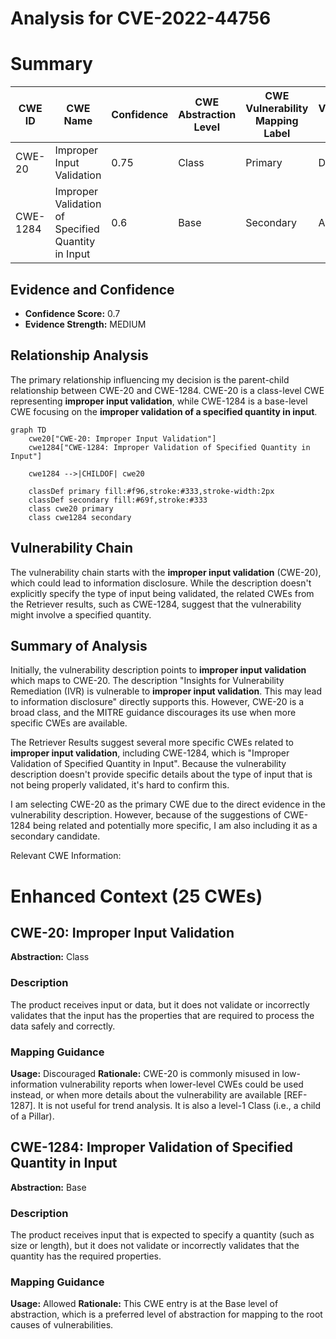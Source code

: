 # Analysis for CVE-2022-44756

# Summary

| CWE ID | CWE Name | Confidence | CWE Abstraction Level | CWE Vulnerability Mapping Label | CWE-Vulnerability Mapping Notes |
|---|---|---|---|---|---|
| CWE-20 | Improper Input Validation | 0.75 | Class | Primary | Discouraged |
| CWE-1284 | Improper Validation of Specified Quantity in Input | 0.6 | Base | Secondary | Allowed |

## Evidence and Confidence

*   **Confidence Score:** 0.7
*   **Evidence Strength:** MEDIUM

## Relationship Analysis

The primary relationship influencing my decision is the parent-child relationship between CWE-20 and CWE-1284. CWE-20 is a class-level CWE representing **improper input validation**, while CWE-1284 is a base-level CWE focusing on the **improper validation of a specified quantity in input**.

```mermaid
graph TD
    cwe20["CWE-20: Improper Input Validation"]
    cwe1284["CWE-1284: Improper Validation of Specified Quantity in Input"]

    cwe1284 -->|CHILDOF| cwe20

    classDef primary fill:#f96,stroke:#333,stroke-width:2px
    classDef secondary fill:#69f,stroke:#333
    class cwe20 primary
    class cwe1284 secondary
```

## Vulnerability Chain

The vulnerability chain starts with the **improper input validation** (CWE-20), which could lead to information disclosure. While the description doesn't explicitly specify the type of input being validated, the related CWEs from the Retriever results, such as CWE-1284, suggest that the vulnerability might involve a specified quantity.

## Summary of Analysis

Initially, the vulnerability description points to **improper input validation** which maps to CWE-20. The description "Insights for Vulnerability Remediation (IVR) is vulnerable to **improper input validation**. This may lead to information disclosure" directly supports this. However, CWE-20 is a broad class, and the MITRE guidance discourages its use when more specific CWEs are available.

The Retriever Results suggest several more specific CWEs related to **improper input validation**, including CWE-1284, which is "Improper Validation of Specified Quantity in Input". Because the vulnerability description doesn't provide specific details about the type of input that is not being properly validated, it's hard to confirm this.

I am selecting CWE-20 as the primary CWE due to the direct evidence in the vulnerability description. However, because of the suggestions of CWE-1284 being related and potentially more specific, I am also including it as a secondary candidate.

Relevant CWE Information:

# Enhanced Context (25 CWEs)

## CWE-20: Improper Input Validation
**Abstraction:** Class

### Description
The product receives input or data, but it does not validate or incorrectly validates that the input has the properties that are required to process the data safely and correctly.

### Mapping Guidance
**Usage:** Discouraged
**Rationale:** CWE-20 is commonly misused in low-information vulnerability reports when lower-level CWEs could be used instead, or when more details about the vulnerability are available [REF-1287]. It is not useful for trend analysis. It is also a level-1 Class (i.e., a child of a Pillar).

## CWE-1284: Improper Validation of Specified Quantity in Input
**Abstraction:** Base

### Description
The product receives input that is expected to specify a quantity (such as size or length), but it does not validate or incorrectly validates that the quantity has the required properties.

### Mapping Guidance
**Usage:** Allowed
**Rationale:** This CWE entry is at the Base level of abstraction, which is a preferred level of abstraction for mapping to the root causes of vulnerabilities.